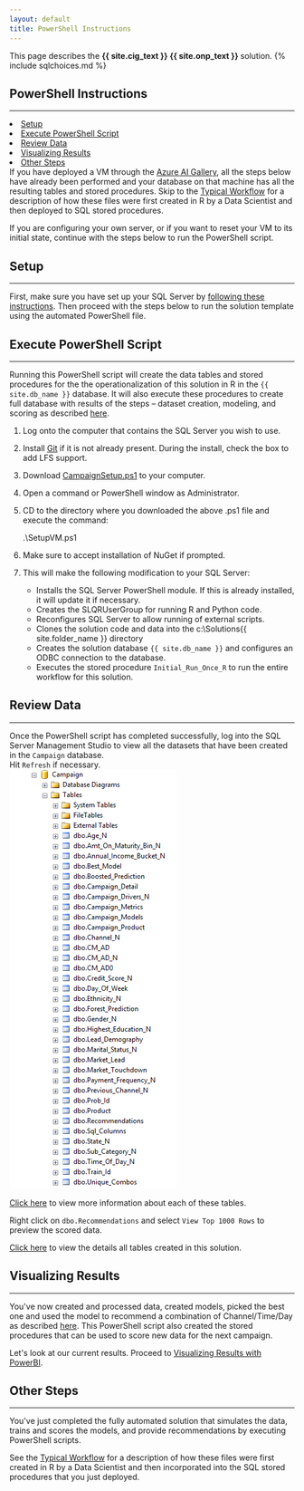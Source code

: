 ```yaml
---
layout: default
title: PowerShell Instructions
---
```


<div class="alert alert-success" role="alert"> This page describes the 
<strong>
<span class="cig">{{ site.cig_text }}</span>
<span class="onp">{{ site.onp_text }}</span>
</strong>
solution.
 {% include sqlchoices.md %}

</div> 

## PowerShell Instructions
---------------------------

<div class="row">
    <div class="col-md-6">
        <div class="toc">
            <li> <a href="#setup">Setup</a></li>
            <li> <a href="#execute-powershell-script">Execute PowerShell Script</a></li>
            <li> <a href="#review-data">Review Data</a></li>
            <li> <a href="#visualizing-results">Visualizing Results</a> </li>
            <li> <a href="#other-steps">Other Steps</a></li>
        </div>
    </div>
    <div class="col-md-6">
        If you have deployed a VM through the  
        <a href="http://aka.ms/campaignoptimization">Azure AI Gallery</a>, all the steps below have already been performed and your database on that machine has all the resulting tables and stored procedures.  Skip to the <a href="Typical.html?platform=cig">Typical Workflow</a> for a description of how these files were first created in R by a Data Scientist and then deployed to SQL stored procedures.
    </div>
</div>

If you are configuring your own server, or if you want to reset your VM to its initial state, continue with the steps below to run the PowerShell script.

## Setup 
-----------

First, make sure you have set up your SQL Server by  <a href="SetupSQL.html">following these instructions</a>.  Then proceed with the steps below to run the solution template using the automated PowerShell file. 


## Execute PowerShell Script
----------------------------

Running this PowerShell script will create the data tables and stored procedures for the the operationalization of this solution in R in the `{{ site.db_name }}` database.  It will also execute these procedures to create full database with results of the steps  – dataset creation, modeling, and scoring as described  [here](dba.html).


1. Log onto the computer that contains the SQL Server you wish to use.

1. Install [Git](https://gitforwindows.org/) if it is not already present.  During the install, check the box to add LFS support.

1. Download  <a href="https://raw.githubusercontent.com/Microsoft/r-server-campaign-optimization/master/Resources/ActionScripts/CampaignSetup.ps1" download>CampaignSetup.ps1</a> to your computer.

1. Open a command or PowerShell window as Administrator.

1. CD to the directory where you downloaded the above .ps1 file and execute the command:

    .\SetupVM.ps1

1. Make sure to accept installation of NuGet if prompted.

1. This will make the following modification to your SQL Server:
    * Installs the SQL Server PowerShell module. If this is already installed, it will update it if necessary.
    * Creates the SLQRUserGroup for running R and Python code.
    * Reconfigures SQL Server to allow running of external scripts.
    * Clones the solution code and data into the c:\Solutions\{{ site.folder_name }} directory
    * Creates the solution database `{{ site.db_name }}` and configures an ODBC connection to the database.
    * Executes the stored procedure `Initial_Run_Once_R` to run the entire workflow for this solution.

## Review Data
--------------

Once the PowerShell script has completed successfully, log into the SQL Server Management Studio to view all the datasets that have been created in the `Campaign` database.  
Hit `Refresh` if necessary.
<br/>
<img src="images/alltables.png" >

[Click here](tables.html) to view more information about each of these tables.

Right click on `dbo.Recommendations` and select `View Top 1000 Rows` to preview the scored data.

[Click here](tables.html) to view the details all tables created in this solution.

## Visualizing Results 
---------------------

You've now  created and processed data, created models, picked the best one and used the model to recommend a combination of Channel/Time/Day as described  [here](data-scientist.html). This PowerShell script also created the stored procedures that can be used to score new data for the next campaign.  

Let's look at our current results. Proceed to <a href="Visualize_Results.html">Visualizing Results with PowerBI</a>.

## Other Steps
----------------

You've just completed the fully automated solution that simulates the data, trains and scores the models, and provide recommendations by executing PowerShell scripts.  

See the <a href="Typical.html">Typical Workflow</a> for a description of how these files were first created in R by a Data Scientist and then incorporated into the SQL stored procedures that you just deployed.
